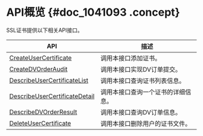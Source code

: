 # API概览 {#doc_1041093 .concept}

SSL证书提供以下相关API接口。

|API|描述|
|---|--|
|[CreateUserCertificate](cn.zh-CN/API参考/CreateUserCertificate.md#)|调用本接口添加证书。|
|[CreateDVOrderAudit](cn.zh-CN/API参考/CreateDVOrderAudit.md#)|调用本接口实现DV订单提交。|
|[DescribeUserCertificateList](cn.zh-CN/API参考/DescribeUserCertificateList.md#)|调用本接口查询证书列表信息。|
|[DescribeUserCertificateDetail](cn.zh-CN/API参考/DescribeUserCertificateDetail.md#)|调用本接口查询一个证书的详细信息。|
|[DescribeDVOrderResult](cn.zh-CN/API参考/DescribeDVOrderResult.md#)|调用本接口查询DV订单信息。|
|[DeleteUserCertificate](cn.zh-CN/API参考/DeleteUserCertificate.md#)|调用本接口删除用户的证书文件。|


